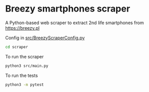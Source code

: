 # Breezy smartphones scraper

A Python-based web scraper to extract 2nd life smartphones from https://breezy.pl

Config in [src/BreezyScraperConfig.py](src/BreezyScraperConfig.py)

```bash
cd scraper
```

To run the scraper
```bash
python3 src/main.py
```

To run the tests
```bash
python3 -m pytest
```